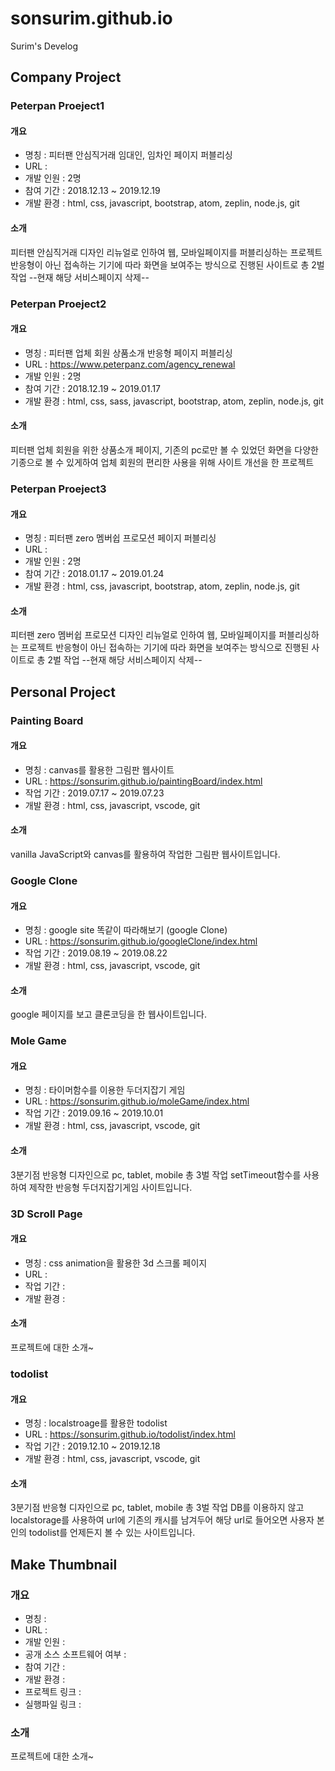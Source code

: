 # sonsurim.github.io
Surim's Develog

## Company Project

### Peterpan Proeject1

#### 개요
- 명칭 : 피터팬 안심직거래 임대인, 임차인 페이지 퍼블리싱
- URL :
- 개발 인원 : 2명
- 참여 기간 : 2018.12.13 ~ 2019.12.19
- 개발 환경 : html, css, javascript, bootstrap, atom, zeplin, node.js, git

#### 소개
피터팬 안심직거래 디자인 리뉴얼로 인하여 웹, 모바일페이지를 퍼블리싱하는 프로젝트
반응형이 아닌 접속하는 기기에 따라 화면을 보여주는 방식으로 진행된 사이트로 총 2벌 작업
--현재 해당 서비스페이지 삭제--


### Peterpan Proeject2

#### 개요
- 명칭 : 피터팬 업체 회원 상품소개 반응형 페이지 퍼블리싱
- URL : https://www.peterpanz.com/agency_renewal
- 개발 인원 : 2명
- 참여 기간 : 2018.12.19 ~ 2019.01.17
- 개발 환경 : html, css, sass, javascript, bootstrap, atom, zeplin, node.js, git

#### 소개
피터팬 업체 회원을 위한 상품소개 페이지, 기존의 pc로만 볼 수 있었던 화면을 다양한 기종으로
볼 수 있게하여 업체 회원의 편리한 사용을 위해 사이트 개선을 한 프로젝트


### Peterpan Proeject3

#### 개요
- 명칭 : 피터팬 zero 멤버쉽 프로모션 페이지 퍼블리싱
- URL :
- 개발 인원 : 2명
- 참여 기간 : 2018.01.17 ~ 2019.01.24
- 개발 환경 : html, css, javascript, bootstrap, atom, zeplin, node.js, git

#### 소개
피터팬 zero 멤버쉽 프로모션 디자인 리뉴얼로 인하여 웹, 모바일페이지를 퍼블리싱하는 프로젝트
반응형이 아닌 접속하는 기기에 따라 화면을 보여주는 방식으로 진행된 사이트로 총 2벌 작업
--현재 해당 서비스페이지 삭제--

## Personal Project

### Painting Board

#### 개요
- 명칭 : canvas를 활용한 그림판 웹사이트
- URL : https://sonsurim.github.io/paintingBoard/index.html
- 작업 기간 : 2019.07.17 ~ 2019.07.23
- 개발 환경 : html, css, javascript, vscode, git

#### 소개
vanilla JavaScript와 canvas를 활용하여 작업한 그림판 웹사이트입니다.

### Google Clone

#### 개요
- 명칭 : google site 똑같이 따라해보기 (google Clone)
- URL : https://sonsurim.github.io/googleClone/index.html
- 작업 기간 : 2019.08.19 ~ 2019.08.22
- 개발 환경 : html, css, javascript, vscode, git

#### 소개
google 페이지를 보고 클론코딩을 한 웹사이트입니다.

### Mole Game

#### 개요
- 명칭 : 타이머함수를 이용한 두더지잡기 게임
- URL : https://sonsurim.github.io/moleGame/index.html
- 작업 기간 : 2019.09.16 ~ 2019.10.01
- 개발 환경 : html, css, javascript, vscode, git

#### 소개
3분기점 반응형 디자인으로 pc, tablet, mobile 총 3벌 작업
setTimeout함수를 사용하여 제작한 반응형 두더지잡기게임 사이트입니다.

### 3D Scroll Page

#### 개요
- 명칭 : css animation을 활용한 3d 스크롤 페이지
- URL :
- 작업 기간 :
- 개발 환경 :

#### 소개
프로젝트에 대한 소개~

### todolist

#### 개요
- 명칭 : localstroage를 활용한 todolist
- URL : https://sonsurim.github.io/todolist/index.html
- 작업 기간 : 2019.12.10 ~ 2019.12.18
- 개발 환경 : html, css, javascript, vscode, git

#### 소개
3분기점 반응형 디자인으로 pc, tablet, mobile 총 3벌 작업
DB를 이용하지 않고 localstorage를 사용하여 url에 기존의 캐시를 남겨두어
해당 url로 들어오면 사용자 본인의 todolist를 언제든지 볼 수 있는 사이트입니다.

## Make Thumbnail

### 개요
- 명칭 :
- URL :
- 개발 인원 :
- 공개 소스 소프트웨어 여부 :
- 참여 기간 :
- 개발 환경 :
- 프로젝트 링크 :
- 실행파일 링크 :

### 소개
프로젝트에 대한 소개~